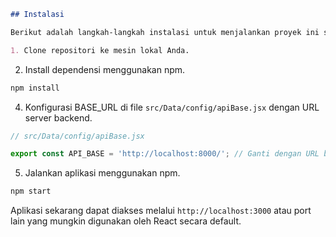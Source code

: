 ```markdown
## Instalasi

Berikut adalah langkah-langkah instalasi untuk menjalankan proyek ini secara lokal.

1. Clone repositori ke mesin lokal Anda.

```

2. Install dependensi menggunakan npm.

```bash
npm install
```

4. Konfigurasi BASE_URL di file `src/Data/config/apiBase.jsx` dengan URL server backend.

```jsx
// src/Data/config/apiBase.jsx

export const API_BASE = 'http://localhost:8000/'; // Ganti dengan URL backend Anda
```

5. Jalankan aplikasi menggunakan npm.

```bash
npm start
```

Aplikasi sekarang dapat diakses melalui `http://localhost:3000` atau port lain yang mungkin digunakan oleh React secara default.

